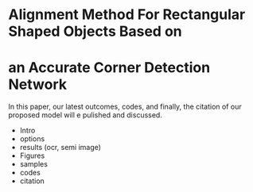# Alignment Method For Rectangular Shaped Objects Based on
# an Accurate Corner Detection Network
In this paper, our latest outcomes, codes, and finally, the citation of our proposed model will e pulished and discussed. 
- Intro
- options
- results (ocr, semi image)
- Figures
- samples
- codes
- citation
